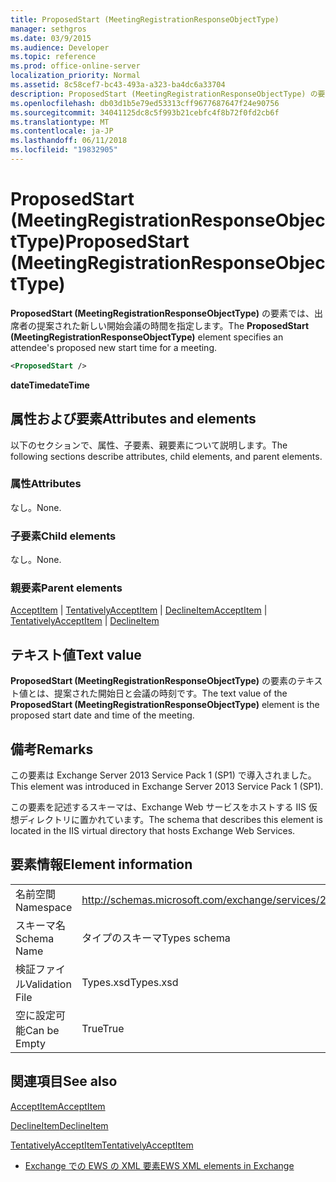 ```yaml
---
title: ProposedStart (MeetingRegistrationResponseObjectType)
manager: sethgros
ms.date: 03/9/2015
ms.audience: Developer
ms.topic: reference
ms.prod: office-online-server
localization_priority: Normal
ms.assetid: 8c58cef7-bc43-493a-a323-ba4dc6a33704
description: ProposedStart (MeetingRegistrationResponseObjectType) の要素では、出席者の提案された新しい開始会議の時間を指定します。
ms.openlocfilehash: db03d1b5e79ed53313cff9677687647f24e90756
ms.sourcegitcommit: 34041125dc8c5f993b21cebfc4f8b72f0fd2cb6f
ms.translationtype: MT
ms.contentlocale: ja-JP
ms.lasthandoff: 06/11/2018
ms.locfileid: "19832905"
---
```

# <a name="proposedstart-meetingregistrationresponseobjecttype"></a><span data-ttu-id="19c01-103">ProposedStart (MeetingRegistrationResponseObjectType)</span><span class="sxs-lookup"><span data-stu-id="19c01-103">ProposedStart (MeetingRegistrationResponseObjectType)</span></span>

<span data-ttu-id="19c01-104">**ProposedStart (MeetingRegistrationResponseObjectType)** の要素では、出席者の提案された新しい開始会議の時間を指定します。</span><span class="sxs-lookup"><span data-stu-id="19c01-104">The **ProposedStart (MeetingRegistrationResponseObjectType)** element specifies an attendee's proposed new start time for a meeting.</span></span> 
  
```XML
<ProposedStart />
```

 <span data-ttu-id="19c01-105">**dateTime**</span><span class="sxs-lookup"><span data-stu-id="19c01-105">**dateTime**</span></span>
## <a name="attributes-and-elements"></a><span data-ttu-id="19c01-106">属性および要素</span><span class="sxs-lookup"><span data-stu-id="19c01-106">Attributes and elements</span></span>

<span data-ttu-id="19c01-107">以下のセクションで、属性、子要素、親要素について説明します。</span><span class="sxs-lookup"><span data-stu-id="19c01-107">The following sections describe attributes, child elements, and parent elements.</span></span>
  
### <a name="attributes"></a><span data-ttu-id="19c01-108">属性</span><span class="sxs-lookup"><span data-stu-id="19c01-108">Attributes</span></span>

<span data-ttu-id="19c01-109">なし。</span><span class="sxs-lookup"><span data-stu-id="19c01-109">None.</span></span>
  
### <a name="child-elements"></a><span data-ttu-id="19c01-110">子要素</span><span class="sxs-lookup"><span data-stu-id="19c01-110">Child elements</span></span>

<span data-ttu-id="19c01-111">なし。</span><span class="sxs-lookup"><span data-stu-id="19c01-111">None.</span></span>
  
### <a name="parent-elements"></a><span data-ttu-id="19c01-112">親要素</span><span class="sxs-lookup"><span data-stu-id="19c01-112">Parent elements</span></span>

<span data-ttu-id="19c01-113">[AcceptItem](acceptitem.md) | [TentativelyAcceptItem](tentativelyacceptitem.md) | [DeclineItem](declineitem.md)</span><span class="sxs-lookup"><span data-stu-id="19c01-113">[AcceptItem](acceptitem.md) | [TentativelyAcceptItem](tentativelyacceptitem.md) | [DeclineItem](declineitem.md)</span></span>
  
## <a name="text-value"></a><span data-ttu-id="19c01-114">テキスト値</span><span class="sxs-lookup"><span data-stu-id="19c01-114">Text value</span></span>

<span data-ttu-id="19c01-115">**ProposedStart (MeetingRegistrationResponseObjectType)** の要素のテキスト値とは、提案された開始日と会議の時刻です。</span><span class="sxs-lookup"><span data-stu-id="19c01-115">The text value of the **ProposedStart (MeetingRegistrationResponseObjectType)** element is the proposed start date and time of the meeting.</span></span> 
  
## <a name="remarks"></a><span data-ttu-id="19c01-116">備考</span><span class="sxs-lookup"><span data-stu-id="19c01-116">Remarks</span></span>

<span data-ttu-id="19c01-117">この要素は Exchange Server 2013 Service Pack 1 (SP1) で導入されました。</span><span class="sxs-lookup"><span data-stu-id="19c01-117">This element was introduced in Exchange Server 2013 Service Pack 1 (SP1).</span></span>
  
<span data-ttu-id="19c01-118">この要素を記述するスキーマは、Exchange Web サービスをホストする IIS 仮想ディレクトリに置かれています。</span><span class="sxs-lookup"><span data-stu-id="19c01-118">The schema that describes this element is located in the IIS virtual directory that hosts Exchange Web Services.</span></span>
  
## <a name="element-information"></a><span data-ttu-id="19c01-119">要素情報</span><span class="sxs-lookup"><span data-stu-id="19c01-119">Element information</span></span>

|||
|:-----|:-----|
|<span data-ttu-id="19c01-120">名前空間</span><span class="sxs-lookup"><span data-stu-id="19c01-120">Namespace</span></span>  <br/> |http://schemas.microsoft.com/exchange/services/2006/types  <br/> |
|<span data-ttu-id="19c01-121">スキーマ名</span><span class="sxs-lookup"><span data-stu-id="19c01-121">Schema Name</span></span>  <br/> |<span data-ttu-id="19c01-122">タイプのスキーマ</span><span class="sxs-lookup"><span data-stu-id="19c01-122">Types schema</span></span>  <br/> |
|<span data-ttu-id="19c01-123">検証ファイル</span><span class="sxs-lookup"><span data-stu-id="19c01-123">Validation File</span></span>  <br/> |<span data-ttu-id="19c01-124">Types.xsd</span><span class="sxs-lookup"><span data-stu-id="19c01-124">Types.xsd</span></span>  <br/> |
|<span data-ttu-id="19c01-125">空に設定可能</span><span class="sxs-lookup"><span data-stu-id="19c01-125">Can be Empty</span></span>  <br/> |<span data-ttu-id="19c01-126">True</span><span class="sxs-lookup"><span data-stu-id="19c01-126">True</span></span>  <br/> |
   
## <a name="see-also"></a><span data-ttu-id="19c01-127">関連項目</span><span class="sxs-lookup"><span data-stu-id="19c01-127">See also</span></span>



[<span data-ttu-id="19c01-128">AcceptItem</span><span class="sxs-lookup"><span data-stu-id="19c01-128">AcceptItem</span></span>](acceptitem.md)
  
[<span data-ttu-id="19c01-129">DeclineItem</span><span class="sxs-lookup"><span data-stu-id="19c01-129">DeclineItem</span></span>](declineitem.md)
  
[<span data-ttu-id="19c01-130">TentativelyAcceptItem</span><span class="sxs-lookup"><span data-stu-id="19c01-130">TentativelyAcceptItem</span></span>](tentativelyacceptitem.md)


- [<span data-ttu-id="19c01-131">Exchange での EWS の XML 要素</span><span class="sxs-lookup"><span data-stu-id="19c01-131">EWS XML elements in Exchange</span></span>](ews-xml-elements-in-exchange.md)

